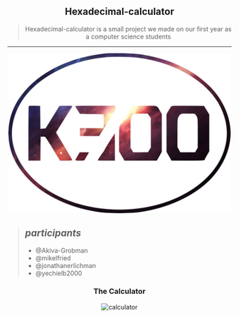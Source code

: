 <div align="center">

## Hexadecimal-calculator 

> Hexadecimal-calculator is a small project we made on our first year 
> as a computer science students
--------

<img alt="k300" src="images/icon.png" width="500">
</div>

> ## ***participants***
> - @Akiva-Grobman
> - @mikelfried
> - @jonathanerlichman
> - @yechielb2000


<div align="center">

### The Calculator

<img alt="calculator" src="https://user-images.githubusercontent.com/51932344/182250765-1dd57b53-211e-4d76-9c59-b151de70e6fa.png" width="200">

</div>

